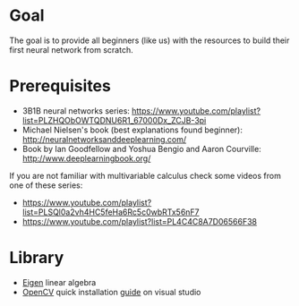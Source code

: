 # Goal
The goal is to provide all beginners (like us) with the resources to build their first neural network from scratch.

# Prerequisites
- 3B1B neural networks series: https://www.youtube.com/playlist?list=PLZHQObOWTQDNU6R1_67000Dx_ZCJB-3pi  
- Michael Nielsen's book (best explanations found beginner): http://neuralnetworksanddeeplearning.com/
- Book by Ian Goodfellow and Yoshua Bengio and Aaron Courville: http://www.deeplearningbook.org/

If you are not familiar with multivariable calculus check some videos from one of these series:
- https://www.youtube.com/playlist?list=PLSQl0a2vh4HC5feHa6Rc5c0wbRTx56nF7 
- https://www.youtube.com/playlist?list=PL4C4C8A7D06566F38

# Library 
- [Eigen](http://eigen.tuxfamily.org/index.php?title=Main_Page) linear algebra 
- [OpenCV](https://opencv.org/releases.html) quick installation [guide](https://github.com/pascal-canuel/VSOpenCV) on visual studio  


